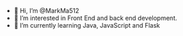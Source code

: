 - 👋 Hi, I’m @MarkMa512
- 👀 I’m interested in Front End and back end development. 
- 🌱 I’m currently learning Java, JavaScript and Flask

<!---
MarkMa512/MarkMa512 is a ✨ special ✨ repository because its `README.md` (this file) appears on your GitHub profile.
You can click the Preview link to take a look at your changes.
--->
